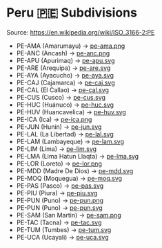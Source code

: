 # Peru 🇵🇪 Subdivisions

Source: https://en.wikipedia.org/wiki/ISO_3166-2:PE

* PE-AMA (Amarumayu) -> [pe-ama.png](https://github.com/amckenna41/iso3166-flag-icons/blob/main/iso3166-2-icons/PE/pe-ama.png)
* PE-ANC (Ancash) -> [pe-anc.png](https://github.com/amckenna41/iso3166-flag-icons/blob/main/iso3166-2-icons/PE/pe-anc.png)
* PE-APU (Apurimaq) -> [pe-apu.svg](https://github.com/amckenna41/iso3166-flag-icons/blob/main/iso3166-2-icons/PE/pe-apu.svg)
* PE-ARE (Arequipa) -> [pe-are.svg](https://github.com/amckenna41/iso3166-flag-icons/blob/main/iso3166-2-icons/PE/pe-are.svg)
* PE-AYA (Ayacucho) -> [pe-aya.svg](https://github.com/amckenna41/iso3166-flag-icons/blob/main/iso3166-2-icons/PE/pe-aya.svg)
* PE-CAJ (Cajamarca) -> [pe-caj.svg](https://github.com/amckenna41/iso3166-flag-icons/blob/main/iso3166-2-icons/PE/pe-caj.svg)
* PE-CAL (El Callao) -> [pe-cal.svg](https://github.com/amckenna41/iso3166-flag-icons/blob/main/iso3166-2-icons/PE/pe-cal.svg)
* PE-CUS (Cusco) -> [pe-cus.svg](https://github.com/amckenna41/iso3166-flag-icons/blob/main/iso3166-2-icons/PE/pe-cus.svg)
* PE-HUC (Huánuco) -> [pe-huc.svg](https://github.com/amckenna41/iso3166-flag-icons/blob/main/iso3166-2-icons/PE/pe-huc.svg)
* PE-HUV (Huancavelica) -> [pe-huv.svg](https://github.com/amckenna41/iso3166-flag-icons/blob/main/iso3166-2-icons/PE/pe-huv.svg)
* PE-ICA (Ica) -> [pe-ica.png](https://github.com/amckenna41/iso3166-flag-icons/blob/main/iso3166-2-icons/PE/pe-ica.png)
* PE-JUN (Hunin) -> [pe-jun.svg](https://github.com/amckenna41/iso3166-flag-icons/blob/main/iso3166-2-icons/PE/pe-jun.svg)
* PE-LAL (La Libertad) -> [pe-lal.svg](https://github.com/amckenna41/iso3166-flag-icons/blob/main/iso3166-2-icons/PE/pe-lal.svg)
* PE-LAM (Lambayeque) -> [pe-lam.svg](https://github.com/amckenna41/iso3166-flag-icons/blob/main/iso3166-2-icons/PE/pe-lam.svg)
* PE-LIM (Lima) -> [pe-lim.svg](https://github.com/amckenna41/iso3166-flag-icons/blob/main/iso3166-2-icons/PE/pe-lim.svg)
* PE-LMA (Lima Hatun Llaqta) -> [pe-lma.svg](https://github.com/amckenna41/iso3166-flag-icons/blob/main/iso3166-2-icons/PE/pe-lma.svg)
* PE-LOR (Loreto) -> [pe-lor.png](https://github.com/amckenna41/iso3166-flag-icons/blob/main/iso3166-2-icons/PE/pe-lor.png)
* PE-MDD (Madre De Dios) -> [pe-mdd.svg](https://github.com/amckenna41/iso3166-flag-icons/blob/main/iso3166-2-icons/PE/pe-mdd.svg)
* PE-MOQ (Moquegua) -> [pe-moq.svg](https://github.com/amckenna41/iso3166-flag-icons/blob/main/iso3166-2-icons/PE/pe-moq.svg)
* PE-PAS (Pasco) -> [pe-pas.svg](https://github.com/amckenna41/iso3166-flag-icons/blob/main/iso3166-2-icons/PE/pe-pas.svg)
* PE-PIU (Piura) -> [pe-piu.svg](https://github.com/amckenna41/iso3166-flag-icons/blob/main/iso3166-2-icons/PE/pe-piu.svg)
* PE-PUN (Puno) -> [pe-pun.png](https://github.com/amckenna41/iso3166-flag-icons/blob/main/iso3166-2-icons/PE/pe-pun.png)
* PE-PUN (Puno) -> [pe-pun.svg](https://github.com/amckenna41/iso3166-flag-icons/blob/main/iso3166-2-icons/PE/pe-pun.svg)
* PE-SAM (San Martin) -> [pe-sam.png](https://github.com/amckenna41/iso3166-flag-icons/blob/main/iso3166-2-icons/PE/pe-sam.png)
* PE-TAC (Tacna) -> [pe-tac.svg](https://github.com/amckenna41/iso3166-flag-icons/blob/main/iso3166-2-icons/PE/pe-tac.svg)
* PE-TUM (Tumbes) -> [pe-tum.svg](https://github.com/amckenna41/iso3166-flag-icons/blob/main/iso3166-2-icons/PE/pe-tum.svg)
* PE-UCA (Ucayali) -> [pe-uca.svg](https://github.com/amckenna41/iso3166-flag-icons/blob/main/iso3166-2-icons/PE/pe-uca.svg)
